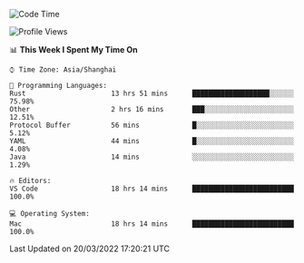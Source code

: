 <!--START_SECTION:waka-->
![Code Time](http://img.shields.io/badge/Code%20Time-1%2C100%20hrs%2024%20mins-blue)

![Profile Views](http://img.shields.io/badge/Profile%20Views-1-blue)

📊 **This Week I Spent My Time On** 

```text
⌚︎ Time Zone: Asia/Shanghai

💬 Programming Languages: 
Rust                     13 hrs 51 mins      ███████████████████░░░░░░   75.98% 
Other                    2 hrs 16 mins       ███░░░░░░░░░░░░░░░░░░░░░░   12.51% 
Protocol Buffer          56 mins             █░░░░░░░░░░░░░░░░░░░░░░░░   5.12% 
YAML                     44 mins             █░░░░░░░░░░░░░░░░░░░░░░░░   4.08% 
Java                     14 mins             ░░░░░░░░░░░░░░░░░░░░░░░░░   1.29%

🔥 Editors: 
VS Code                  18 hrs 14 mins      █████████████████████████   100.0%

💻 Operating System: 
Mac                      18 hrs 14 mins      █████████████████████████   100.0%

```


 Last Updated on 20/03/2022 17:20:21 UTC
<!--END_SECTION:waka-->
